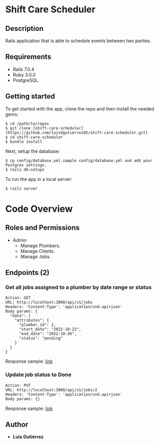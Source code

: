 # Shift Care Scheduler

## Description
Rails application that is able to schedule events between two parties.

## Requirements

* Rails 7.0.4
* Ruby 3.0.0
* PostgreSQL


## Getting started
To get started with the app, clone the repo and then install the needed gems:

```
$ cd /path/to/repos
$ git clone [shift-care-scheduler](https://github.com/luisdgutierrez05/shift-care-scheduler.git)
$ cd shift-care-scheduler
$ bundle install
```

Next, setup the database:

```
$ cp config/database.yml.sample config/database.yml and add your Postgres settings.
$ rails db:setups
```

To run the app in a local server:

```
$ rails server
```

# Code Overview

## Roles and Permissions
  * Admin
    - Manage Plumbers.
    - Manage Clients.
    - Manage Jobs.


## Endpoints (2)

### Get all jobs assigned to a plumber by date range or status
```
Action: GET
URL: http://localhost:3000/api/v1/jobs
Headers: 'Content-Type': 'application/vnd.api+json'
Body params: {
  "data": {
    "attributes": {
      "plumber_id": 2,
      "start_date": "2022-10-22",
      "end_date": "2022-10-26",
      "status": "pending"
    }
  }
}
```
Response sample: [link](postman/response-samples/jobs/index.json)

### Update job status to Done
```
Action: PUT
URL: http://localhost:3000/api/v1/jobs/2
Headers: 'Content-Type': 'application/vnd.api+json'
Body params: {}
```
Response sample: [link](postman/response-samples/jobs/update.json)

## Author

* **Luis Gutiérrez**
